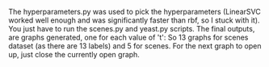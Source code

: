 The hyperparameters.py was used to pick the hyperparameters (LinearSVC worked well enough and was significantly faster than rbf, so I stuck with it). You just have to run the scenes.py and yeast.py scripts. 
The final outputs, are graphs generated, one for each value of 't':
So 13 graphs for scenes dataset (as there are 13 labels) and 5 for scenes.
For the next graph to open up, just close the currently open graph.
